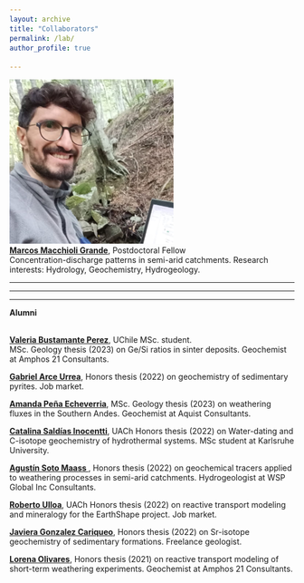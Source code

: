 ```yaml
---
layout: archive
title: "Collaborators"
permalink: /lab/
author_profile: true

---
```


<img style="float: center;" src="/images/macchioli.jpeg" width = "290" height = "290">
<br><b><a href="https://www.researchgate.net/profile/Marcos-Macchioli-Grande-2">Marcos Macchioli Grande</a></b>, Postdoctoral Fellow<br>
Concentration-discharge patterns in semi-arid catchments.
Research interests: Hydrology, Geochemistry, Hydrogeology.

---


---


---
**Alumni**

<br><b><a href="https://bit.ly/3tsk7sT">Valeria Bustamante Perez</a></b>, UChile MSc. student.<br>MSc. Geology thesis (2023) on Ge/Si ratios in sinter deposits. Geochemist at Amphos 21 Consultants.

<b><a href="mailto: gabriel.arceurrea@gmail.com ">Gabriel Arce Urrea</a></b>, Honors thesis (2022) on geochemistry of sedimentary pyrites. Job market.

<b><a href="https://www.linkedin.com/in/amanda-sof%C3%ADa-peña-584731202/">Amanda Peña Echeverria</a></b>, MSc. Geology thesis (2023) on weathering fluxes in the Southern Andes. Geochemist at Aquist Consultants.

<b><a href="mailto: catalina.saldias@alumnos.uach.cl ">Catalina Saldías Inocentti</a></b>, UACh Honors thesis (2022) on Water-dating and C-isotope geochemistry of hydrothermal systems. MSc student at Karlsruhe University.

<b><a href="mailto: agumaass@gmail.com ">Agustín Soto Maass </a></b>, Honors thesis (2022) on geochemical tracers applied to weathering processes in semi-arid catchments. Hydrogeologist at WSP Global Inc Consultants.

<b><a href="mailto: roberto.ulloa01@alumnos.uach.cl ">Roberto Ulloa</a></b>, UACh Honors thesis (2022) on reactive transport modeling and mineralogy for the EarthShape project. Job market.

<b><a href="mailto: javgonzc@gmail.com">Javiera Gonzalez Cariqueo</a></b>, Honors thesis (2022) on Sr-isotope geochemistry of sedimentary formations. Freelance geologist.

<b><a href="mailto: lore.olivares24@gmail.com">Lorena Olivares</a></b>, Honors thesis (2021) on reactive transport modeling of short-term weathering experiments. Geochemist at Amphos 21 Consultants.

